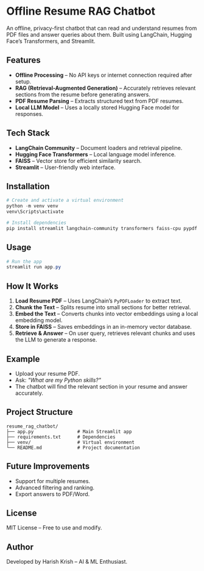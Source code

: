 # Offline Resume RAG Chatbot

An offline, privacy-first chatbot that can read and understand resumes from PDF files and answer queries about them. Built using LangChain, Hugging Face’s Transformers, and Streamlit.

## Features

* **Offline Processing** – No API keys or internet connection required after setup.
* **RAG (Retrieval-Augmented Generation)** – Accurately retrieves relevant sections from the resume before generating answers.
* **PDF Resume Parsing** – Extracts structured text from PDF resumes.
* **Local LLM Model** – Uses a locally stored Hugging Face model for responses.

## Tech Stack

* **LangChain Community** – Document loaders and retrieval pipeline.
* **Hugging Face Transformers** – Local language model inference.
* **FAISS** – Vector store for efficient similarity search.
* **Streamlit** – User-friendly web interface.

## Installation

```powershell
# Create and activate a virtual environment
python -m venv venv
venv\Scripts\activate

# Install dependencies
pip install streamlit langchain-community transformers faiss-cpu pypdf
```

## Usage

```powershell
# Run the app
streamlit run app.py
```

## How It Works

1. **Load Resume PDF** – Uses LangChain’s `PyPDFLoader` to extract text.
2. **Chunk the Text** – Splits resume into small sections for better retrieval.
3. **Embed the Text** – Converts chunks into vector embeddings using a local embedding model.
4. **Store in FAISS** – Saves embeddings in an in-memory vector database.
5. **Retrieve & Answer** – On user query, retrieves relevant chunks and uses the LLM to generate a response.

## Example

* Upload your resume PDF.
* Ask: *"What are my Python skills?"*
* The chatbot will find the relevant section in your resume and answer accurately.

## Project Structure

```
resume_rag_chatbot/
├── app.py                # Main Streamlit app
├── requirements.txt      # Dependencies
├── venv/                 # Virtual environment
└── README.md             # Project documentation
```

## Future Improvements

* Support for multiple resumes.
* Advanced filtering and ranking.
* Export answers to PDF/Word.

## License

MIT License – Free to use and modify.

## Author

Developed by Harish Krish – AI & ML Enthusiast.
